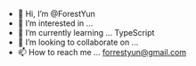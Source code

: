 - 👋 Hi, I’m @ForestYun
- 👀 I’m interested in ... 
- 🌱 I’m currently learning ... TypeScript
- 💞️ I’m looking to collaborate on ...
- 📫 How to reach me ... forrestyun@gmail.com

<!---
ForestYun/ForestYun is a ✨ special ✨ repository because its `README.md` (this file) appears on your GitHub profile.
You can click the Preview link to take a look at your changes.
--->
